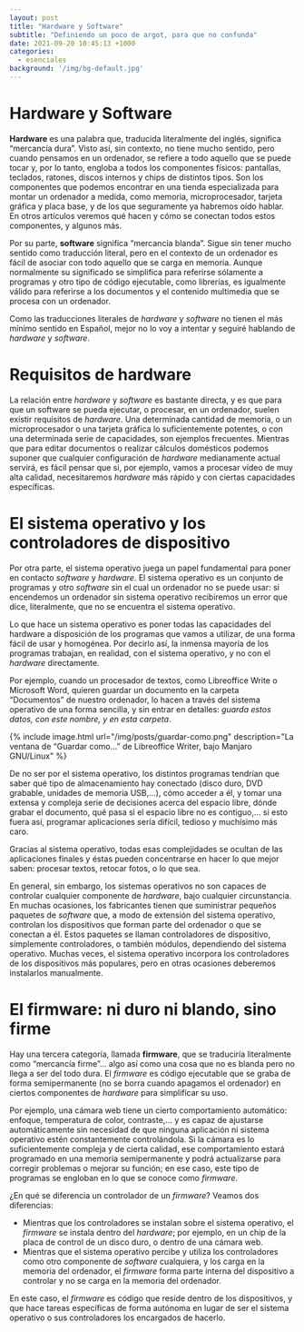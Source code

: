 ```yaml
---
layout: post
title: "Hardware y Software"
subtitle: "Definiendo un poco de argot, para que no confunda"
date: 2021-09-20 10:45:13 +1000
categories:
  - esenciales
background: '/img/bg-default.jpg'
---
```

# Hardware y Software 
**Hardware** es una palabra que, traducida literalmente del inglés, significa “mercancía dura”. Visto así, sin contexto, no tiene mucho sentido, pero cuando pensamos en un ordenador, se refiere a todo aquello que se puede tocar y, por lo tanto, engloba a todos los componentes físicos: pantallas, teclados, ratones, discos internos y chips de distintos tipos. Son los componentes que podemos encontrar en una tienda especializada para montar un ordenador a medida, como memoria, microprocesador, tarjeta gráfica y placa base, y de los que seguramente ya habremos oído hablar. En otros artículos veremos qué hacen y cómo se conectan todos estos componentes, y algunos más.

Por su parte, **software** significa “mercancía blanda”. Sigue sin tener mucho sentido como traducción literal, pero en el contexto de un ordenador es fácil de asociar con todo aquello que se carga en memoria. Aunque normalmente su significado se simplifica para referirse sólamente a programas y otro tipo de código ejecutable, como librerías, es igualmente válido para referirse a los documentos y el contenido multimedia que se procesa con un ordenador.

Como las traducciones literales de *hardware* y *software* no tienen el más mínimo sentido en Español, mejor no lo voy a intentar y seguiré hablando de *hardware* y *software*.

# Requisitos de hardware
La relación entre *hardware* y *software* es bastante directa, y es que para que un software se pueda ejecutar, o procesar, en un ordenador, suelen existir requisitos de *hardware*. Una determinada cantidad de memoria, o un microprocesador o una tarjeta gráfica lo suficientemente potentes, o con una determinada serie de capacidades, son ejemplos frecuentes. Mientras que para editar documentos o realizar cálculos domésticos podemos suponer que cualquier configuración de *hardware* medianamente actual servirá, es fácil pensar que si, por ejemplo, vamos a procesar vídeo de muy alta calidad, necesitaremos *hardware* más rápido y con ciertas capacidades específicas. 

# El sistema operativo y los controladores de dispositivo
Por otra parte, el sistema operativo juega un papel fundamental para poner en contacto *software* y *hardware*. El sistema operativo es un conjunto de programas y otro *software* sin el cual un ordenador no se puede usar: si encendemos un ordenador sin sistema operativo recibiremos un error que dice, literalmente, que no se encuentra el sistema operativo. 

Lo que hace un sistema operativo es poner todas las capacidades del hardware a disposición de los programas que vamos a utilizar, de una forma fácil de usar y homogénea. Por decirlo así, la inmensa mayoría de los programas trabajan, en realidad, con el sistema operativo, y no con el *hardware* directamente.

Por ejemplo, cuando un procesador de textos, como Libreoffice Write o Microsoft Word, quieren guardar un documento en la carpeta “Documentos” de nuestro ordenador, lo hacen a través del sistema operativo de una forma sencilla, y sin entrar en detalles: *guarda estos datos, con este nombre, y en esta carpeta*. 

{% include image.html url="/img/posts/guardar-como.png" description="La ventana de “Guardar como…” de Libreoffice Writer, bajo Manjaro GNU/Linux" %}

De no ser por el sistema operativo, los distintos programas tendrían que saber qué tipo de almacenamiento hay conectado (disco duro, DVD grabable, unidades de memoria USB,…), cómo acceder a él, y tomar una extensa y compleja serie de decisiones acerca del espacio libre, dónde grabar el documento, qué pasa si el espacio libre no es contiguo,… si esto fuera así, programar aplicaciones sería difícil, tedioso y muchísimo más caro.

Gracias al sistema operativo, todas esas complejidades se ocultan de las aplicaciones finales y éstas pueden concentrarse en hacer lo que mejor saben: procesar textos, retocar fotos, o lo que sea.

En general, sin embargo, los sistemas operativos no son capaces de controlar cualquier componente de *hardware*, bajo cualquier circunstancia. En muchas ocasiones, los fabricantes tienen que suministrar pequeños paquetes de *software* que, a modo de extensión del sistema operativo, controlan los dispositivos que forman parte del ordenador o que se conectan a él. Estos paquetes se llaman controladores de dispositivo, símplemente controladores, o también módulos, dependiendo del sistema operativo. Muchas veces, el sistema operativo incorpora los controladores de los dispositivos más populares, pero en otras ocasiones deberemos instalarlos manualmente.

# El firmware: ni duro ni blando, sino firme
Hay una tercera categoría, llamada **firmware**, que se traduciría literalmente como “mercancía firme”… algo así como una cosa que no es blanda pero no llega a ser del todo dura. El *firmware* es código ejecutable que se graba de forma semipermanente (no se borra cuando apagamos el ordenador) en ciertos componentes de *hardware* para simplificar su uso. 

Por ejemplo, una cámara web tiene un cierto comportamiento automático: enfoque, temperatura de color, contraste,… y es capaz de ajustarse automáticamente sin necesidad de que ninguna aplicación ni sistema operativo estén constantemente controlándola. Si la cámara es lo suficientemente compleja y de cierta calidad, ese comportamiento estará programado en una memoria semipermanente y podrá actualizarse para corregir problemas o mejorar su función; en ese caso, este tipo de programas se engloban en lo que se conoce como *firmware*.

¿En qué se diferencia un controlador de un *firmware*? Veamos dos diferencias:

- Mientras que los controladores se instalan sobre el sistema operativo, el *firmware* se instala dentro del *hardware*; por ejemplo, en un chip de la placa de control de un disco duro, o dentro de una cámara web.
- Mientras que el sistema operativo percibe y utiliza los controladores como otro componente de *software* cualquiera, y los carga en la memoria del ordenador, el *firmware* forma parte interna del dispositivo a controlar y no se carga en la memoria del ordenador.

En este caso, el *firmware* es código que reside dentro de los dispositivos, y que hace tareas específicas de forma autónoma en lugar de ser el sistema operativo o sus controladores los encargados de hacerlo.